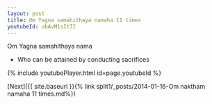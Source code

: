 ```yaml
---
layout: post
title: Om Yagna samahithaya namaha 11 times
youtubeId: obAvM1sIt7I
---
```

 
 
Om Yagna samahithaya nama 
 
 -  Who can be attained by conducting sacrifices 
 
  
 
  
 
 
 
 
 
 


{% include youtubePlayer.html id=page.youtubeId %}
 
[Next]({{ site.baseurl }}{% link  split1/_posts/2014-01-16-Om naktham namaha 11 times.md%})
 
